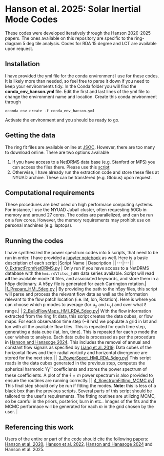 # Hanson et al. 2025: Solar Inertial Mode Codes
 These codes were developed iteratively through the Hanson 2020-2025 papers. The ones available on this repository are specific to the ring-diagram 5 deg tile analysis. Codes for RDA 15 degree and LCT are available upon request.

 ## Installation
I have provided the yml file for the conda environment I use for these codes. It is likely more than needed, so feel free to parse it down if you need to keep your environments tidy. In the Conda folder you will find the **conda_env_hanson.yml** file. Edit the first and last lines of the yml file to change the environment name and location. Create this conda environment through

`>conda env create -f conda_env_hanson.yml`

Activate the environment and you should be ready to go.

## Getting the data
The ring fit files are available online at [JSOC](http://jsoc.stanford.edu/ajax/lookdata.html?ds=hmi.rdVfitsc_fd05). However, there are too many to download online. There are two options available

1) If you have access to a NetDRMS data base (e.g. Stanford or MPS) you can access the files there. Please use this [script](0_ExtractFromNetDRMS.py) 
2) Otherwise, I have already run the extraction code and store these files at NYUAD archive. These can be transfered (e.g. Globus) upon request.

## Computational requirements
These procedures are best used on high performace computing systems. For instance, I use the NYUAD Jubail cluster, often requesting 50Gb in memory and around 27 cores. The codes are parallelized, and can be run on a few cores. However, the memory requirements may prohibit use on personal machines (e.g. laptops).

## Running the codes
I have synthesized the power spectrum codes into 5 scripts, that need to be run in order. I have provided a [jupyter notebook](Script_Notebook.ipynb) as well. Here is a basic description of each script
|Script Name | Description |
|---|---|
| [0_ExtractFromNetDRMS.py](0_ExtractFromNetDRMS.py) | Only run if you have access to a NetDRMS database with the `hmi.rdVfitsc_fd05` data series available. Script will read **all** the available mode fit files, and associated keywords, and store them in a h5py dictionary. A h5py file is generated for each Carrington rotation.|
|[1_Prepare_HMI_5deg.py](1_Prepare_HMI_5deg.py) | By providing the path to the h5py files, this script will parse and process the relevant flow data as well as the information relevant to the flow patch location (i.e. lat, lon, Rotation). Here is where you can choose which p modes to average (for u<sub>x</sub> and u<sub>y</sub>) and over what $\ell$ range.|
| [2_BuildFlowMaps_HMI_RDA_5deg.py](2_BuildFlowMaps_HMI_RDA_5deg.py)| With the flow information extracted from the ring fit data, this script creates the data cubes, or flow maps. For each observation time step (~8 hrs) we populate a grid in lat and lon with all the available flow tiles. This is repeated for each time step, generating a data cube (lat, lon, time). This is repeated for each p mode the user wishes to analyse. Each data cube is processed as per the procedure in [Hanson and Hanasoge 2024](https://ui.adsabs.harvard.edu/abs/2024PhFl...36h6626H/abstract). This includes the removal of annual and constant flow signals as specified by [Liang et al. 2019](https://ui.adsabs.harvard.edu/abs/2019A%26A...626A...3L/abstract). Data cubes of the horizontal flows and their radial vorticity and horizontal divergence are stored for the next step.|
| [3_PowerSpect_HMI_RDA_5deg.py](3_PowerSpect_HMI_RDA_5deg.py)| This script reads in the data cubes generated in the previous step, computes the spherical harmonic $Y_\ell^m$ coefficients and stores the power spectrum of these coefficients. A plot of the $\ell=m$ power spectrum is also provided to ensure the routines are running correctly.|
| [4_SpectrumFitting_MCMC.py](4_SpectrumFitting_MCMC.py)| This final step should only be run if fitting the modes. **Note:** this is less of a black box than the previous scripts. Several parts of this script should be tailored to the user's requirements. The fitting routines are utilizing MCMC, so be careful in the priors, posterior, burn in etc.. Images of the fits and the MCMC performace will be generated for each $m$ in the grid chosen by the user. |

## Referencing this work
Users of the entire or part of the code should cite the following papers: [Hanson et al. 2020](https://ui.adsabs.harvard.edu/abs/2020A%26A...635A.109H/abstract), [Hanson et al. 2022](https://ui.adsabs.harvard.edu/abs/2022NatAs...6..708H/abstract), [Hanson and Hanasoge 2024](https://ui.adsabs.harvard.edu/abs/2024PhFl...36h6626H/abstract) and Hanson et al. 2025.
